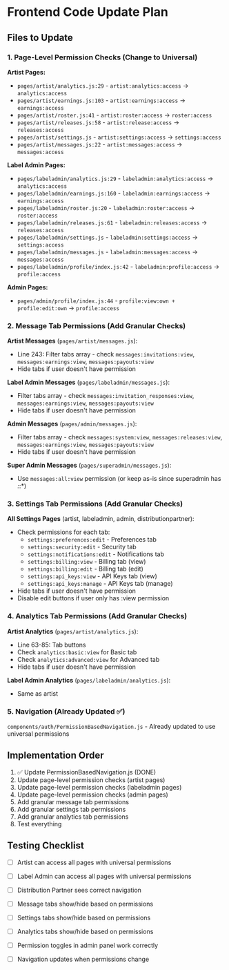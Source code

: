 # Frontend Code Update Plan

## Files to Update

### 1. Page-Level Permission Checks (Change to Universal)

**Artist Pages:**
- `pages/artist/analytics.js:29` - `artist:analytics:access` → `analytics:access`
- `pages/artist/earnings.js:103` - `artist:earnings:access` → `earnings:access`
- `pages/artist/roster.js:41` - `artist:roster:access` → `roster:access`
- `pages/artist/releases.js:58` - `artist:release:access` → `releases:access`
- `pages/artist/settings.js` - `artist:settings:access` → `settings:access`
- `pages/artist/messages.js:22` - `artist:messages:access` → `messages:access`

**Label Admin Pages:**
- `pages/labeladmin/analytics.js:29` - `labeladmin:analytics:access` → `analytics:access`
- `pages/labeladmin/earnings.js:160` - `labeladmin:earnings:access` → `earnings:access`
- `pages/labeladmin/roster.js:20` - `labeladmin:roster:access` → `roster:access`
- `pages/labeladmin/releases.js:61` - `labeladmin:releases:access` → `releases:access`
- `pages/labeladmin/settings.js` - `labeladmin:settings:access` → `settings:access`
- `pages/labeladmin/messages.js` - `labeladmin:messages:access` → `messages:access`
- `pages/labeladmin/profile/index.js:42` - `labeladmin:profile:access` → `profile:access`

**Admin Pages:**
- `pages/admin/profile/index.js:44` - `profile:view:own + profile:edit:own` → `profile:access`

### 2. Message Tab Permissions (Add Granular Checks)

**Artist Messages** (`pages/artist/messages.js`):
- Line 243: Filter tabs array - check `messages:invitations:view`, `messages:earnings:view`, `messages:payouts:view`
- Hide tabs if user doesn't have permission

**Label Admin Messages** (`pages/labeladmin/messages.js`):
- Filter tabs array - check `messages:invitation_responses:view`, `messages:earnings:view`, `messages:payouts:view`
- Hide tabs if user doesn't have permission

**Admin Messages** (`pages/admin/messages.js`):
- Filter tabs array - check `messages:system:view`, `messages:releases:view`, `messages:earnings:view`, `messages:payouts:view`
- Hide tabs if user doesn't have permission

**Super Admin Messages** (`pages/superadmin/messages.js`):
- Use `messages:all:view` permission (or keep as-is since superadmin has *:*:*)

### 3. Settings Tab Permissions (Add Granular Checks)

**All Settings Pages** (artist, labeladmin, admin, distributionpartner):
- Check permissions for each tab:
  - `settings:preferences:edit` - Preferences tab
  - `settings:security:edit` - Security tab
  - `settings:notifications:edit` - Notifications tab
  - `settings:billing:view` - Billing tab (view)
  - `settings:billing:edit` - Billing tab (edit)
  - `settings:api_keys:view` - API Keys tab (view)
  - `settings:api_keys:manage` - API Keys tab (manage)
- Hide tabs if user doesn't have permission
- Disable edit buttons if user only has :view permission

### 4. Analytics Tab Permissions (Add Granular Checks)

**Artist Analytics** (`pages/artist/analytics.js`):
- Line 63-85: Tab buttons
- Check `analytics:basic:view` for Basic tab
- Check `analytics:advanced:view` for Advanced tab
- Hide tabs if user doesn't have permission

**Label Admin Analytics** (`pages/labeladmin/analytics.js`):
- Same as artist

### 5. Navigation (Already Updated ✅)

`components/auth/PermissionBasedNavigation.js` - Already updated to use universal permissions

## Implementation Order

1. ✅ Update PermissionBasedNavigation.js (DONE)
2. Update page-level permission checks (artist pages)
3. Update page-level permission checks (labeladmin pages)
4. Update page-level permission checks (admin pages)
5. Add granular message tab permissions
6. Add granular settings tab permissions
7. Add granular analytics tab permissions
8. Test everything

## Testing Checklist

- [ ] Artist can access all pages with universal permissions
- [ ] Label Admin can access all pages with universal permissions
- [ ] Distribution Partner sees correct navigation
- [ ] Message tabs show/hide based on permissions
- [ ] Settings tabs show/hide based on permissions
- [ ] Analytics tabs show/hide based on permissions
- [ ] Permission toggles in admin panel work correctly
- [ ] Navigation updates when permissions change

